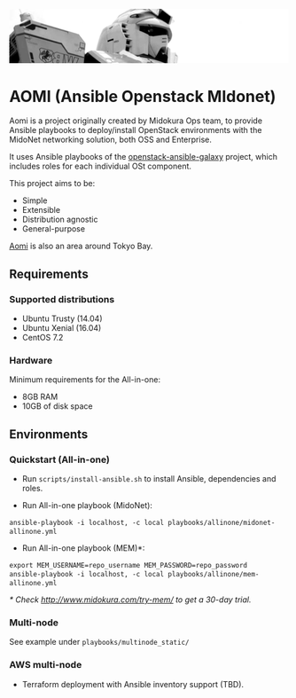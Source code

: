 ![AOMI](./doc/header.png)

# AOMI (Ansible Openstack MIdonet)

Aomi is a project originally created by Midokura Ops team, to provide Ansible playbooks to deploy/install OpenStack environments with the MidoNet networking solution, both OSS and Enterprise.

It uses Ansible playbooks of the [openstack-ansible-galaxy](https://github.com/openstack-ansible-galaxy) project, which includes roles for each individual OSt component.

This project aims to be:

* Simple
* Extensible
* Distribution agnostic
* General-purpose

[Aomi](https://en.wikipedia.org/wiki/Aomi,_Tokyo) is also an area around Tokyo Bay.

## Requirements

### Supported distributions

* Ubuntu Trusty (14.04)
* Ubuntu Xenial (16.04)
* CentOS 7.2

### Hardware

Minimum requirements for the All-in-one:

* 8GB RAM
* 10GB of disk space

## Environments

### Quickstart (All-in-one)

* Run `scripts/install-ansible.sh` to install Ansible, dependencies and roles.

* Run All-in-one playbook (MidoNet):

```
ansible-playbook -i localhost, -c local playbooks/allinone/midonet-allinone.yml
````

* Run All-in-one playbook (MEM)\*:

```
export MEM_USERNAME=repo_username MEM_PASSWORD=repo_password
ansible-playbook -i localhost, -c local playbooks/allinone/mem-allinone.yml
````

*&ast; Check http://www.midokura.com/try-mem/ to get a 30-day trial.*

### Multi-node

See example under `playbooks/multinode_static/`

### AWS multi-node

* Terraform deployment with Ansible inventory support (TBD).

